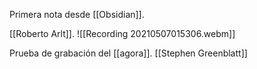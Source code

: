 Primera nota desde [[Obsidian]].

[[Roberto Arlt]].
![[Recording 20210507015306.webm]]

Prueba de grabación del [[agora]].
[[Stephen Greenblatt]]
